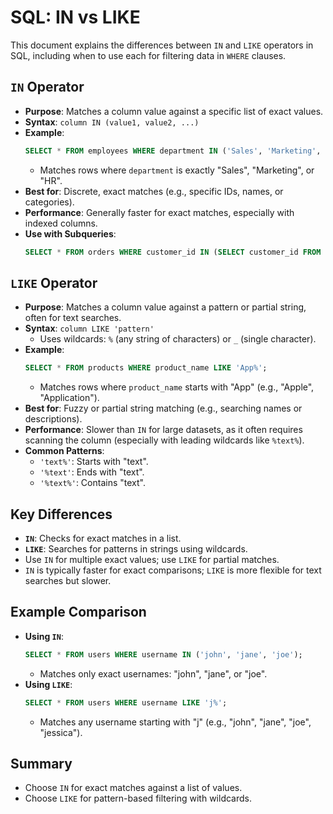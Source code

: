 # SQL: IN vs LIKE

This document explains the differences between `IN` and `LIKE` operators in SQL, including when to use each for filtering data in `WHERE` clauses.

## `IN` Operator
- **Purpose**: Matches a column value against a specific list of exact values.
- **Syntax**: `column IN (value1, value2, ...)`
- **Example**:
  ```sql
  SELECT * FROM employees WHERE department IN ('Sales', 'Marketing', 'HR');
  ```
  - Matches rows where `department` is exactly "Sales", "Marketing", or "HR".
- **Best for**: Discrete, exact matches (e.g., specific IDs, names, or categories).
- **Performance**: Generally faster for exact matches, especially with indexed columns.
- **Use with Subqueries**:
  ```sql
  SELECT * FROM orders WHERE customer_id IN (SELECT customer_id FROM customers WHERE country = 'USA');
  ```

## `LIKE` Operator
- **Purpose**: Matches a column value against a pattern or partial string, often for text searches.
- **Syntax**: `column LIKE 'pattern'`
  - Uses wildcards: `%` (any string of characters) or `_` (single character).
- **Example**:
  ```sql
  SELECT * FROM products WHERE product_name LIKE 'App%';
  ```
  - Matches rows where `product_name` starts with "App" (e.g., "Apple", "Application").
- **Best for**: Fuzzy or partial string matching (e.g., searching names or descriptions).
- **Performance**: Slower than `IN` for large datasets, as it often requires scanning the column (especially with leading wildcards like `%text%`).
- **Common Patterns**:
  - `'text%'`: Starts with "text".
  - `'%text'`: Ends with "text".
  - `'%text%'`: Contains "text".

## Key Differences
- **`IN`**: Checks for exact matches in a list.
- **`LIKE`**: Searches for patterns in strings using wildcards.
- Use `IN` for multiple exact values; use `LIKE` for partial matches.
- `IN` is typically faster for exact comparisons; `LIKE` is more flexible for text searches but slower.

## Example Comparison
- **Using `IN`**:
  ```sql
  SELECT * FROM users WHERE username IN ('john', 'jane', 'joe');
  ```
  - Matches only exact usernames: "john", "jane", or "joe".
- **Using `LIKE`**:
  ```sql
  SELECT * FROM users WHERE username LIKE 'j%';
  ```
  - Matches any username starting with "j" (e.g., "john", "jane", "joe", "jessica").

## Summary
- Choose `IN` for exact matches against a list of values.
- Choose `LIKE` for pattern-based filtering with wildcards.